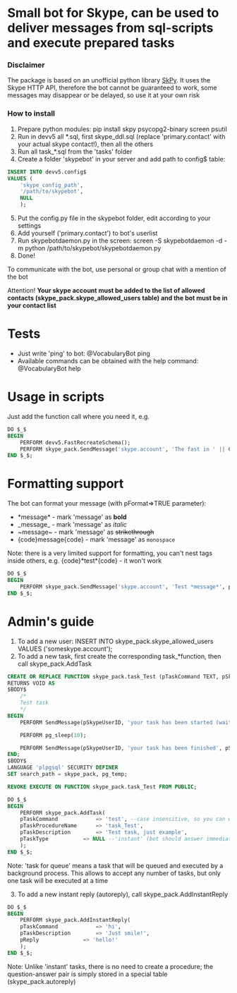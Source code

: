 # Small bot for Skype, can be used to deliver messages from sql-scripts and execute prepared tasks

### Disclaimer
The package is based on an unofficial python library [SkPy](https://github.com/Terrance/SkPy). It uses the Skype HTTP API, therefore the bot cannot be guaranteed to work, some messages may disappear or be delayed, so use it at your own risk

### How to install
1. Prepare python modules: pip install skpy psycopg2-binary screen psutil
2. Run in devv5 all \*.sql, first skype_ddl.sql (replace 'primary.contact' with your actual skype contact!), then all the others
3. Run all task_\*.sql from the 'tasks' folder
4. Create a folder 'skypebot' in your server and add path to config$ table:
```SQL
INSERT INTO devv5.config$
VALUES (
	'skype_config_path',
	'/path/to/skypebot',
	NULL
	);
```
5. Put the config.py file in the skypebot folder, edit according to your settings
6. Add yourself ('primary.contact') to bot's userlist
7. Run skypebotdaemon.py in the screen: screen -S skypebotdaemon -d -m python /path/to/skypebot/skypebotdaemon.py
8. Done!

To communicate with the bot, use personal or group chat with a mention of the bot

Attention! **Your skype account must be added to the list of allowed contacts (skype_pack.skype_allowed_users table) and the bot must be in your contact list**

# Tests
* Just write 'ping' to bot: @VocabularyBot ping
* Available commands can be obtained with the help command: @VocabularyBot help

# Usage in scripts
Just add the function call where you need it, e.g.
```SQL
DO $_$
BEGIN
	PERFORM devv5.FastRecreateSchema();
	PERFORM skype_pack.SendMessage('skype.account', 'The fast in ' || CURRENT_SCHEMA || ' is complete');
END $_$;
```

# Formatting support
The bot can format your message (with pFormat=>TRUE parameter):
* \*message\* - mark 'message' as **bold**
* \_message\_ - mark 'message' as *italic*
* \~message\~ - mark 'message' as ~~strikethrough~~
* {code}message{code} - mark 'message' as ```monospace```

Note: there is a very limited support for formatting, you can't nest tags inside others, e.g. {code}\*test\*{code} - it won't work
```SQL
DO $_$
BEGIN
	PERFORM skype_pack.SendMessage('skype.account', 'Test *message*', pFormat=>TRUE);
END $_$;
```

# Admin's guide
1. To add a new user: INSERT INTO skype_pack.skype_allowed_users VALUES ('someskype.account');
2. To add a new task, first create the corresponding task_\*function, then call skype_pack.AddTask
```SQL
CREATE OR REPLACE FUNCTION skype_pack.task_Test (pTaskCommand TEXT, pSkypeUserID TEXT, pSkypeChatID TEXT, pLogID INT4)
RETURNS VOID AS
$BODY$
	/*
	Test task
	*/
BEGIN
	PERFORM SendMessage(pSkypeUserID, 'your task has been started (waiting 10 seconds)', pSkypeChatID, FALSE, pLogID);

	PERFORM pg_sleep(10);

	PERFORM SendMessage(pSkypeUserID, 'your task has been finished', pSkypeChatID, FALSE, pLogID);
END;
$BODY$
LANGUAGE 'plpgsql' SECURITY DEFINER
SET search_path = skype_pack, pg_temp;

REVOKE EXECUTE ON FUNCTION skype_pack.task_Test FROM PUBLIC;

DO $_$
BEGIN
	PERFORM skype_pack.AddTask(
	pTaskCommand			=> 'test', --case insensitive, so you can write 'test', 'Test', 'TEST' etc to the bot
	pTaskProcedureName		=> 'task_Test',
	pTaskDescription		=> 'Test task, just example',
	pTaskType			=> NULL --'instant' (bot should answer immediately) or NULL (task for queue)
	);
END $_$;
```

Note: 'task for queue' means a task that will be queued and executed by a background process. This allows to accept any number of tasks, but only one task will be executed at a time

3. To add a new instant reply (autoreply), call skype_pack.AddInstantReply
```SQL
DO $_$
BEGIN
	PERFORM skype_pack.AddInstantReply(
	pTaskCommand			=> 'hi',
	pTaskDescription		=> 'Just smile!',
	pReply				=> 'hello!'
	);
END $_$;
```
Note: Unlike 'instant' tasks, there is no need to create a procedure; the question-answer pair is simply stored in a special table (skype_pack.autoreply)